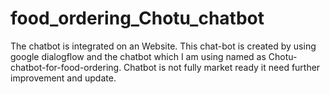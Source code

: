 # food_ordering_Chotu_chatbot
The chatbot is integrated on an Website. This chat-bot is created by using google dialogflow and the chatbot which I am using named as Chotu-chatbot-for-food-ordering. Chatbot is not fully market ready it need further improvement and update.
